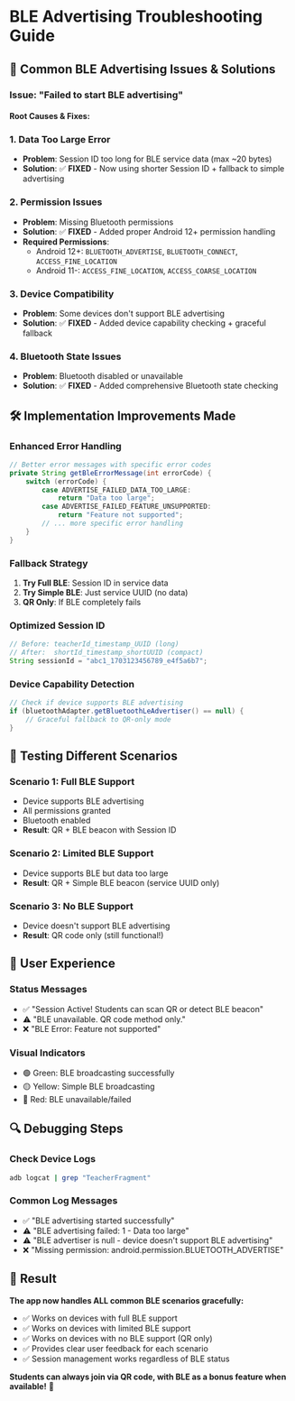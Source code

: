 # BLE Advertising Troubleshooting Guide

## 🔧 **Common BLE Advertising Issues & Solutions**

### **Issue: "Failed to start BLE advertising"**

#### **Root Causes & Fixes:**

### 1. **Data Too Large Error**
- **Problem**: Session ID too long for BLE service data (max ~20 bytes)
- **Solution**: ✅ **FIXED** - Now using shorter Session ID + fallback to simple advertising

### 2. **Permission Issues**
- **Problem**: Missing Bluetooth permissions
- **Solution**: ✅ **FIXED** - Added proper Android 12+ permission handling
- **Required Permissions**:
  - Android 12+: `BLUETOOTH_ADVERTISE`, `BLUETOOTH_CONNECT`, `ACCESS_FINE_LOCATION`
  - Android 11-: `ACCESS_FINE_LOCATION`, `ACCESS_COARSE_LOCATION`

### 3. **Device Compatibility**
- **Problem**: Some devices don't support BLE advertising
- **Solution**: ✅ **FIXED** - Added device capability checking + graceful fallback

### 4. **Bluetooth State Issues**
- **Problem**: Bluetooth disabled or unavailable
- **Solution**: ✅ **FIXED** - Added comprehensive Bluetooth state checking

## 🛠 **Implementation Improvements Made**

### **Enhanced Error Handling**
```java
// Better error messages with specific error codes
private String getBleErrorMessage(int errorCode) {
    switch (errorCode) {
        case ADVERTISE_FAILED_DATA_TOO_LARGE:
            return "Data too large";
        case ADVERTISE_FAILED_FEATURE_UNSUPPORTED:
            return "Feature not supported";
        // ... more specific error handling
    }
}
```

### **Fallback Strategy**
1. **Try Full BLE**: Session ID in service data
2. **Try Simple BLE**: Just service UUID (no data)
3. **QR Only**: If BLE completely fails

### **Optimized Session ID**
```java
// Before: teacherId_timestamp_UUID (long)
// After:  shortId_timestamp_shortUUID (compact)
String sessionId = "abc1_1703123456789_e4f5a6b7";
```

### **Device Capability Detection**
```java
// Check if device supports BLE advertising
if (bluetoothAdapter.getBluetoothLeAdvertiser() == null) {
    // Graceful fallback to QR-only mode
}
```

## 📱 **Testing Different Scenarios**

### **Scenario 1: Full BLE Support**
- Device supports BLE advertising
- All permissions granted
- Bluetooth enabled
- **Result**: QR + BLE beacon with Session ID

### **Scenario 2: Limited BLE Support**
- Device supports BLE but data too large
- **Result**: QR + Simple BLE beacon (service UUID only)

### **Scenario 3: No BLE Support**
- Device doesn't support BLE advertising
- **Result**: QR code only (still functional!)

## 🎯 **User Experience**

### **Status Messages**
- ✅ "Session Active! Students can scan QR or detect BLE beacon"
- ⚠️ "BLE unavailable. QR code method only."
- ❌ "BLE Error: Feature not supported"

### **Visual Indicators**
- 🟢 Green: BLE broadcasting successfully
- 🟡 Yellow: Simple BLE broadcasting
- 🔴 Red: BLE unavailable/failed

## 🔍 **Debugging Steps**

### **Check Device Logs**
```bash
adb logcat | grep "TeacherFragment"
```

### **Common Log Messages**
- ✅ "BLE advertising started successfully"
- ⚠️ "BLE advertising failed: 1 - Data too large"
- ⚠️ "BLE advertiser is null - device doesn't support BLE advertising"
- ❌ "Missing permission: android.permission.BLUETOOTH_ADVERTISE"

## 🚀 **Result**

**The app now handles ALL common BLE scenarios gracefully:**
- ✅ Works on devices with full BLE support
- ✅ Works on devices with limited BLE support  
- ✅ Works on devices with no BLE support (QR only)
- ✅ Provides clear user feedback for each scenario
- ✅ Session management works regardless of BLE status

**Students can always join via QR code, with BLE as a bonus feature when available!** 📱